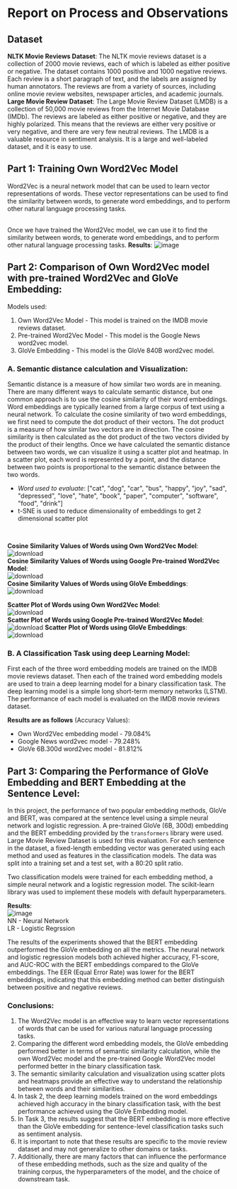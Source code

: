# Report on Process and Observations
## Dataset
**NLTK Movie Reviews Dataset**: The NLTK movie reviews dataset is a collection of 2000 movie reviews, each of which is labeled as either positive
or negative. The dataset contains 1000 positive and 1000 negative reviews. Each review is a short paragraph of text, and the labels are assigned by
human annotators. The reviews are from a variety of sources, including online movie review websites, newspaper articles, and academic journals. </br>
**Large Movie Review Dataset**: The Large Movie Review Dataset (LMDB) is a collection of 50,000 movie reviews from the Internet Movie Database
(IMDb). The reviews are labeled as either positive or negative, and they are highly polarized. This means that the reviews are either very positive
or very negative, and there are very few neutral reviews. The LMDB is a valuable resource in sentiment analysis. It is a large and well-labeled
dataset, and it is easy to use.
## Part 1: Training Own Word2Vec Model
Word2Vec is a neural network model that can be used to learn vector representations of words. These vector representations can be used to find the
similarity between words, to generate word embeddings, and to perform other natural language processing tasks. </br></br>

Once we have trained the Word2Vec model, we can use it to find the similarity between words, to generate word embeddings, and to perform other
natural language processing tasks.
**Results**:
![image](https://github.com/keertibajaj/UMKC_NLP_SP2023/assets/45763954/6cd3ff39-112b-4e51-a888-fc7acc27eeca) </br>

## Part 2: Comparison of Own Word2Vec model with pre-trained Word2Vec and GloVe Embedding:
Models used:
1. Own Word2Vec Model - This model is trained on the IMDB movie reviews dataset.
2. Pre-trained Word2Vec Model - This model is the Google News word2vec model.
3. GloVe Embedding - This model is the GloVe 840B word2vec model.
### A. Semantic distance calculation and Visualization:
Semantic distance is a measure of how similar two words are in meaning. There are many different ways to calculate semantic distance, but one common approach is to use the cosine similarity of their word embeddings. Word embeddings are typically learned from a large corpus of text using a neural network. To calculate the cosine similarity of two word embeddings, we first need to compute the dot product of their vectors. The dot product is a measure of how similar two vectors are in direction. The cosine similarity is then calculated as the dot product of the two vectors divided by the product of their lengths. Once we have calculated the semantic distance between two words, we can visualize it using a scatter plot and heatmap. In a scatter plot, each word is represented by a point, and the distance between two points is proportional to the semantic distance between the two words.
</br>
- _Word used to evaluate_: ["cat", "dog", "car", "bus", "happy", "joy", "sad", "depressed", "love", "hate", "book", "paper", "computer", "software", "food", "drink"]
- t-SNE is used to reduce dimensionality of embeddings to get 2 dimensional scatter plot
</br>

**Cosine Similarity Values of Words using Own Word2Vec Model**:</br>
![download](https://github.com/keertibajaj/UMKC_NLP_SP2023/assets/45763954/95ca0f64-3803-445c-8201-3847c7f90090) </br>
**Cosine Similarity Values of Words using Google Pre-trained Word2Vec Model**:</br>
![download](https://github.com/keertibajaj/UMKC_NLP_SP2023/assets/45763954/f5e00ece-b9e8-4d44-888a-61bc3cddc527) </br>
**Cosine Similarity Values of Words using GloVe Embeddings**:</br>
![download](https://github.com/keertibajaj/UMKC_NLP_SP2023/assets/45763954/c57f915b-e1fa-4f89-99dc-a8984a34166d) </br>

**Scatter Plot of Words using Own Word2Vec Model**:</br>
![download](https://github.com/keertibajaj/UMKC_NLP_SP2023/assets/45763954/b1c15bd7-9fe2-40a4-901f-4f53790ab025) </br>
**Scatter Plot of Words using Google Pre-trained Word2Vec Model**:</br>
![download](https://github.com/keertibajaj/UMKC_NLP_SP2023/assets/45763954/45523f0b-c3e5-4e34-9247-fca1bd165cf3)
**Scatter Plot of Words using GloVe Embeddings**:</br>
![download](https://github.com/keertibajaj/UMKC_NLP_SP2023/assets/45763954/b075c06f-853f-4e38-a83a-a6f9eaf14ba9)

### B. A Classification Task using deep Learning Model:
First each of the three word embedding models are trained on the IMDB movie reviews dataset. Then each of the trained word embedding models are used to train a deep learning model for a binary classification task. The deep learning model is a simple long short-term memory networks (LSTM). The performance of each model is evaluated on the IMDB movie reviews dataset. </br>

**Results are as follows** (Accuracy Values):</br>
- Own Word2Vec embedding model - 79.084%
- Google News word2vec model - 79.248%
- GloVe 6B.300d word2vec model - 81.812%

## Part 3: Comparing the Performance of GloVe Embedding and BERT Embedding at the Sentence Level:
In this project, the performance of two popular embedding methods, GloVe and BERT, was compared at the sentence level using a simple neural network and logistic regression. A pre-trained GloVe (6B, 300d) embedding and the BERT embedding provided by the `transformers` library were used. Large Movie Review Dataset is used for this evaluation. For each sentence in the dataset, a fixed-length embedding vector was generated using each method and used as features in the classification models. The data was split into a training set and a test set, with a 80:20 split ratio. </br>

Two classification models were trained for each embedding method, a simple neural network and a logistic regression model. The scikit-learn library was used to implement these models with default hyperparameters. </br>

**Results**: </br>
![image](https://github.com/keertibajaj/UMKC_NLP_SP2023/assets/45763954/8c8ff884-2eb9-466e-8edf-9bcc93a28814) </br>
NN - Neural Network </br>
LR - Logistic Regrssion </br>

The results of the experiments showed that the BERT embedding outperformed the GloVe embedding on all the metrics. The neural network and logistic regression models both achieved higher accuracy, F1-score, and AUC-ROC with the BERT embeddings compared to the GloVe embeddings. The EER (Equal Error Rate) was lower for the BERT embeddings, indicating that this embedding method can better distinguish between positive and negative reviews.

### Conclusions:
1. The Word2Vec model is an effective way to learn vector representations of words that can be used for various natural language processing tasks.
2. Comparing the different word embedding models, the GloVe embedding performed better in terms of semantic similarity calculation, while the own Word2Vec model and the pre-trained Google Word2Vec model performed better in the binary classification task.
3. The semantic similarity calculation and visualization using scatter plots and heatmaps provide an effective way to understand the relationship between words and their similarities.
4. In task 2, the deep learning models trained on the word embeddings achieved high accuracy in the binary classification task, with the best performance achieved using the GloVe Embedding model.
8. In Task 3, the results suggest that the BERT embedding is more effective than the GloVe embedding for sentence-level classification tasks such as sentiment analysis.
9. It is important to note that these results are specific to the movie review dataset and may not generalize to other domains or tasks.
10. Additionally, there are many factors that can influence the performance of these embedding methods, such as the size and quality of the training corpus, the hyperparameters of the model, and the choice of downstream task.
